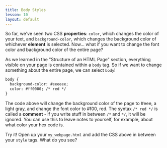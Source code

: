 ```yaml
---
title: Body Styles
lesson: 10
layout: default
---
```


So far, we've seen two CSS **properties**: `color`, which changes the color of your text, and `background-color`, which changes the background color of whichever **element** is selected. Now... what if you want to change the font color and background color of the entire page? 

As we learned in the "Structure of an HTML Page" section, everything visible on your page is contained within a `body` tag. So if we want to change something about the entire page, we can select `body`! 

```html
body {
  background-color: #eeeeee; 
  color: #ff0000; /* red */
}
```

The code above will change the background color of the page to #eee, a light gray, and change the font color to #f00, red. The syntax `/* red */` is called a **comment** - if you write stuff in between `/*` and `*/`, it will be ignored. You can use this to leave notes to yourself, for example, about what color your hex code is. 

<div class="try-it">
<p>Try it! Open up your <code class="language-plaintext highlighter-rouge">my_webpage.html</code> and add the CSS above in between your <code class="language-plaintext highlighter-rouge">style</code> tags. What do you see?</p>
</div>
